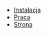 - [Instalacja](https://github.com/Weles3Doc/W3Doc/wiki/Instalacja)
- [Praca](https://github.com/Weles3Doc/W3Doc/wiki/Praca)
- [Strona](https://weles3doc.github.io/W3Doc/)

